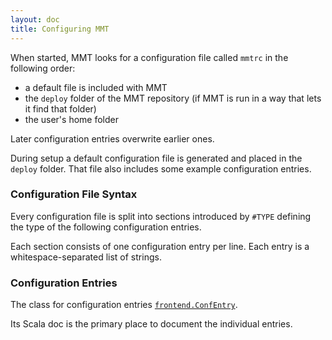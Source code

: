 ```yaml
---
layout: doc
title: Configuring MMT
---
```


When started, MMT looks for a configuration file called `mmtrc` in the following order:

* a default file is included with MMT
* the `deploy` folder of the MMT repository (if MMT is run in a way that lets it find that folder)
* the user's home folder

Later configuration entries overwrite earlier ones. 

During setup a default configuration file is generated and placed in the `deploy` folder.
That file also includes some example configuration entries.

### Configuration File Syntax

Every configuration file is split into sections introduced by `#TYPE` defining the type of the following configuration entries.

Each section consists of one configuration entry per line.
Each entry is a whitespace-separated list of strings.

### Configuration Entries

The class for configuration entries [`frontend.ConfEntry`](apidoc://info.kwarc.mmt.api.frontend.ConfEntry).

Its Scala doc is the primary place to document the individual entries.